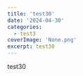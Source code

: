 ```yaml
---
title: 'test30'
date: '2024-04-30'
categories:
  - test3
coverImage: 'None.png'
excerpt: test30
---
```


test30
